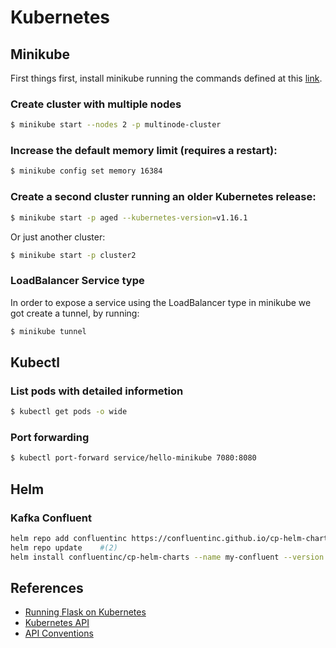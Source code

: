 # Kubernetes


## Minikube
First things first, install minikube running the commands defined at this [link](https://minikube.sigs.k8s.io/docs/start/).

### Create cluster with multiple nodes
```bash
$ minikube start --nodes 2 -p multinode-cluster
```

### Increase the default memory limit (requires a restart):
```bash
$ minikube config set memory 16384
```

### Create a second cluster running an older Kubernetes release:
```bash
$ minikube start -p aged --kubernetes-version=v1.16.1
```
Or just another cluster:
```bash
$ minikube start -p cluster2
```

### LoadBalancer Service type
In order to expose a service using the LoadBalancer type in minikube we got create a tunnel, by running:
```bash
$ minikube tunnel
```

## Kubectl

### List pods with detailed informetion
```bash
$ kubectl get pods -o wide
```

### Port forwarding
```bash
$ kubectl port-forward service/hello-minikube 7080:8080
```

## Helm

### Kafka Confluent
```bash
helm repo add confluentinc https://confluentinc.github.io/cp-helm-charts/   #(1)
helm repo update    #(2)
helm install confluentinc/cp-helm-charts --name my-confluent --version 0.6.0    #(3)
```


## References
- [Running Flask on Kubernetes](https://testdriven.io/blog/running-flask-on-kubernetes/)
- [Kubernetes API](https://kubernetes.io/docs/reference/kubernetes-api/)
- [API Conventions](https://github.com/kubernetes/community/blob/master/contributors/devel/sig-architecture/api-conventions.md#metadata)
